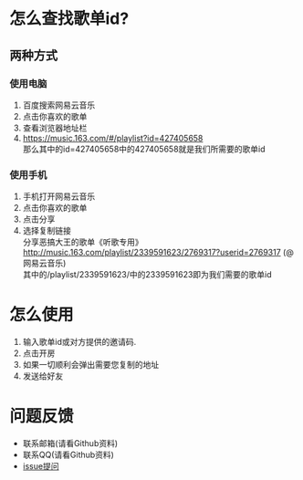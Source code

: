 # 怎么查找歌单id?
## 两种方式

### 使用电脑
1. 百度搜索网易云音乐
2. 点击你喜欢的歌单
3. 查看浏览器地址栏<br/>
4. https://music.163.com/#/playlist?id=427405658 <br/>
那么其中的id=427405658中的427405658就是我们所需要的歌单id
### 使用手机
1. 手机打开网易云音乐
2. 点击你喜欢的歌单 
3. 点击分享 
4. 选择复制链接<br/>
分享恶搞大王的歌单《听歌专用》http://music.163.com/playlist/2339591623/2769317?userid=2769317 (@网易云音乐)<br/>
其中的/playlist/2339591623/中的2339591623即为我们需要的歌单id
# 怎么使用
1. 输入歌单id或对方提供的邀请码.
2. 点击开房
3. 如果一切顺利会弹出需要您复制的地址
4. 发送给好友

# 问题反馈
* 联系邮箱(请看Github资料)
* 联系QQ(请看Github资料)
* [issue提问](https://github.com/egdw/SyncMusic/issues)